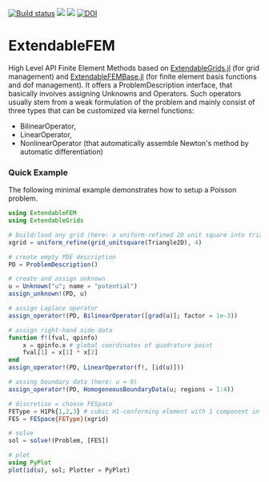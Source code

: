 [![Build status](https://github.com/chmerdon/ExtendableFEM.jl/workflows/linux-macos-windows/badge.svg)](https://github.com/chmerdon/ExtendableFEM.jl/actions)
[![](https://img.shields.io/badge/docs-stable-blue.svg)](https://chmerdon.github.io/ExtendableFEM.jl/stable/index.html)
[![](https://img.shields.io/badge/docs-dev-blue.svg)](https://chmerdon.github.io/ExtendableFEM.jl/dev/index.html)
[![DOI](https://zenodo.org/badge/668345991.svg)](https://zenodo.org/doi/10.5281/zenodo.10563834)

# ExtendableFEM
High Level API Finite Element Methods based on [ExtendableGrids.jl](https://github.com/j-fu/ExtendableGrids.jl) (for grid management)
and [ExtendableFEMBase.jl](https://github.com/chmerdon/ExtendableFEMBase.jl) (for finite element basis functions and dof management). 
It offers a ProblemDescription interface, that basically involves assigning Unknowns and Operators. Such operators usually stem from a weak formulation of the problem and mainly consist of three types that can be customized via kernel functions:

- BilinearOperator,
- LinearOperator,
- NonlinearOperator (that automatically assemble Newton's method by automatic differentiation)

### Quick Example

The following minimal example demonstrates how to setup a Poisson problem.

```julia
using ExtendableFEM
using ExtendableGrids

# build/load any grid (here: a uniform-refined 2D unit square into triangles)
xgrid = uniform_refine(grid_unitsquare(Triangle2D), 4)

# create empty PDE description
PD = ProblemDescription()

# create and assign unknown
u = Unknown("u"; name = "potential")
assign_unknown!(PD, u)

# assign Laplace operator
assign_operator!(PD, BilinearOperator([grad(u)]; factor = 1e-3))

# assign right-hand side data
function f!(fval, qpinfo)
    x = qpinfo.x # global coordinates of quadrature point
    fval[1] = x[1] * x[2]
end
assign_operator!(PD, LinearOperator(f!, [id(u)]))

# assing boundary data (here: u = 0)
assign_operator!(PD, HomogeneousBoundaryData(u; regions = 1:4))

# discretise = choose FESpace
FEType = H1Pk{1,2,3} # cubic H1-conforming element with 1 component in 2D
FES = FESpace{FEType}(xgrid)

# solve
sol = solve!(Problem, [FES])

# plot
using PyPlot
plot(id(u), sol; Plotter = PyPlot)
```